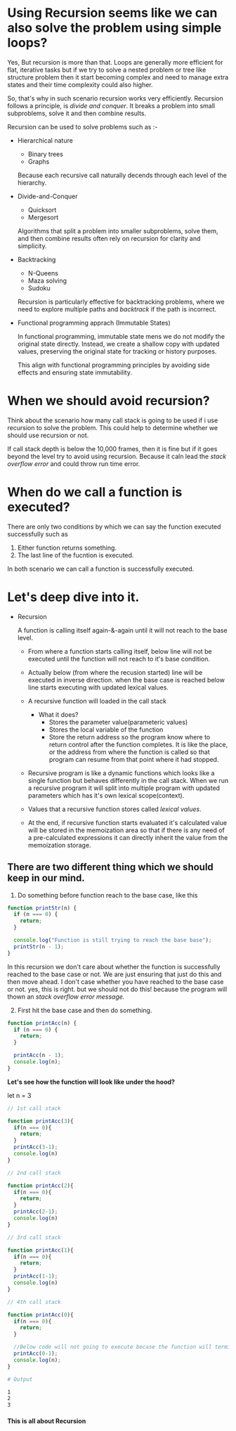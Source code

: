 # Using Recursion seems like we can also solve the problem using simple loops?

Yes, But recursion is more than that. Loops are generally more efficient for flat, iterative tasks but if we try to solve a nested problem or tree like structure problem then it start becoming complex and need to manage extra states and their time complexity could also higher.

So, that's why in such scenario recursion works very efficiently. Recursion follows a principle, is _divide and conquer_. It breaks a problem into small subproblems, solve it and then combine results.

Recursion can be used to solve problems such as :-

- Hierarchical nature

  - Binary trees
  - Graphs

  Because each recursive call naturally decends through each level of the hierarchy.

- Divide-and-Conquer

  - Quicksort
  - Mergesort

  Algorithms that split a problem into smaller subproblems, solve them, and then combine results often rely on recursion for clarity and simplicity.

- Backtracking

  - N-Queens
  - Maza solving
  - Sudoku

  Recursion is particularly effective for backtracking problems, where we need to explore multiple paths and _backtrack_ if the path is incorrect.

- Functional programming apprach (Immutable States)

  In functional programming, immutable state mens we do not modify the original state directly. Instead, we create a shallow copy with updated values, preserving the original state for tracking or history purposes.

  This align with functional programming principles by avoiding side effects and ensuring state immutability.

# When we should avoid recursion?

Think about the scenario how many call stack is going to be used if i use recursion to solve the problem. This could help to determine whether we should use recursion or not.

If call stack depth is below the 10,000 frames, then it is fine but if it goes beyond the level try to avoid using recursion. Because it caln lead the _stack overflow error_ and could throw run time error.

# When do we call a function is executed?

There are only two conditions by which we can say the function executed successfully such as

1. Either function returns something.
2. The last line of the fucntion is executed.

In both scenario we can call a function is successfully executed.

# Let's deep dive into it.

- Recursion

  A function is calling itself again-&-again until it will not reach to the base level.

  - From where a function starts calling itself, below line will not be executed until the function will not reach to it's base condition.

  - Actually below (from where the recusion started) line will be executed in inverse direction. when the base case is reached below line starts executing with updated lexical values.

  - A recursive function will loaded in the call stack

    - What it does?
      - Stores the parameter value(parameteric values)
      - Stores the local variable of the function
      - Store the return address so the program know where to return control after the function completes. It is like the place, or the address from where the function is called so that program can resume from that point where it had stopped.

  - Recursive program is like a dynamic functions which looks like a single function but behaves differently in the call stack. When we run a recursive program it will split into multiple program with updated parameters which has it's own lexical scope(context).

  - Values that a recursive function stores called _lexical values_.

  - At the end, if recursive function starts evaluated it's calculated value will be stored in the memoization area so that if there is any need of a pre-calculated expressions it can directly inherit the value from the memoization storage.

## There are two different thing which we should keep in our mind.

1. Do something before function reach to the base case, like this

```js
function printStr(n) {
  if (n === 0) {
    return;
  }

  console.log("Function is still trying to reach the base base");
  printStr(n - 1);
}
```

In this recursion we don't care about whether the function is successfully reached to the base case or not. We are just ensuring that just do this and then move ahead. I don't case whether you have reached to the base case or not. yes, this is right. but we should not do this! because the program will thown an _stack overflow error message._

2. First hit the base case and then do something.

```js
function printAcc(n) {
  if (n === 0) {
    return;
  }

  printAcc(n - 1);
  console.log(n);
}
```

**Let's see how the function will look like under the hood?**

let n = 3

```js
// 1st call stack

function printAcc(3){
  if(n === 0){
    return;
  }
  printAcc(3-1);
  console.log(n)
}

// 2nd call stack

function printAcc(2){
  if(n === 0){
    return;
  }
  printAcc(2-1);
  console.log(n)
}

// 3rd call stack

function printAcc(1){
  if(n === 0){
    return;
  }
  printAcc(1-1);
  console.log(n)
}

// 4th call stack

function printAcc(0){
  if(n === 0){
    return;
  }

  //Below code will not going to execute becase the function will terminated from the if block.
  printAcc(0-1);
  console.log(n);
}
```

```bash
# Output

1
2
3
```

#### **This is all about Recursion**
